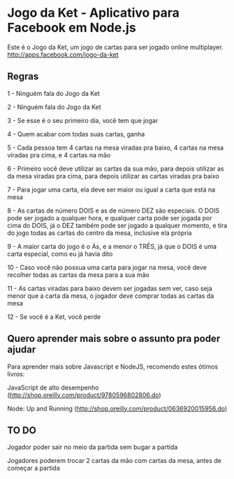 Jogo da Ket - Aplicativo para Facebook em Node.js
=====================================

Este é o Jogo da Ket, um jogo de cartas para ser jogado online multiplayer.
	http://apps.facebook.com/jogo-da-ket

Regras
-----------

1 - Ninguém fala do Jogo da Ket

2 - Ninguém fala do Jogo da Ket

3 - Se esse é o seu primeiro dia, você tem que jogar

4 - Quem acabar com todas suas cartas, ganha

5 - Cada pessoa tem 4 cartas na mesa viradas pra baixo, 4 cartas na mesa viradas pra cima, e 4 cartas na mão

6 - Primeiro você deve utilizar as cartas da sua mão, para depois utilizar as da mesa viradas pra cima, para depois utilizar as cartas viradas pra baixo

7 - Para jogar uma carta, ela deve ser maior ou igual a carta que está na mesa

8 - As cartas de número DOIS e as de número DEZ são especiais. O DOIS pode ser jogado a qualquer hora, e qualquer carta pode ser jogada por cima do DOIS, já o DEZ também pode ser jogado a qualquer momento, e tira do jogo todas as cartas do centro da mesa, inclusive ela própria

9 - A maior carta do jogo é o Ás, e a menor o TRÊS, já que o DOIS é uma carta especial, como eu já havia dito

10 - Caso você não possua uma carta para jogar na mesa, você deve recolher todas as cartas da mesa para a sua mão

11 - As cartas viradas para baixo devem ser jogadas sem ver, caso seja menor que a carta da mesa, o jogador deve comprar todas as cartas da mesa

12 - Se você é a Ket, você perde


Quero aprender mais sobre o assunto pra poder ajudar
----------------------------------------------------

Para aprender mais sobre Javascript e NodeJS, recomendo estes ótimos livros:
	
JavaScript de alto desempenho (http://shop.oreilly.com/product/9780596802806.do)

Node: Up and Running (http://shop.oreilly.com/product/0636920015956.do)


TO DO
-----

Jogador poder sair no meio da partida sem bugar a partida

Jogadores poderem trocar 2 cartas da mão com cartas da mesa, antes de começar a partida